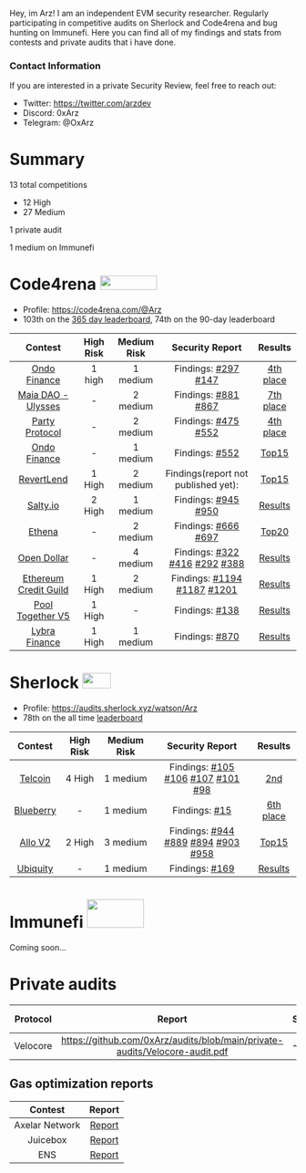 
Hey, im Arz! I am an independent EVM security researcher. Regularly participating in competitive audits on Sherlock and Code4rena and bug hunting on Immunefi. Here you can find all of my findings and stats from contests and private audits that i have done. 

### Contact Information
If you are interested in a private Security Review, feel free to reach out:
- Twitter: https://twitter.com/arzdev
- Discord: 0xArz
- Telegram: @OxArz

# Summary

13 total competitions
- 12 High
- 27 Medium

1 private audit

1 medium on Immunefi

# Code4rena <img src="https://code4rena.com/logos/c4-logo.svg" width=100 height=25>

- Profile: https://code4rena.com/@Arz
- 103th on the [365 day leaderboard](https://code4rena.com/leaderboard), 74th on the 90-day leaderboard

| Contest | High Risk | Medium Risk | Security Report | Results
|:--:|:--:|:--:|:--:| :--:|
| [Ondo Finance](https://code4rena.com/audits/2024-03-ondo-finance#top) | 1 high | 1 medium | Findings: [#297](https://github.com/code-423n4/2024-03-ondo-finance-findings/issues/297) [#147](https://github.com/code-423n4/2024-03-ondo-finance-findings/issues/147)  | [4th place](https://code4rena.com/audits/2024-03-ondo-finance#top)
| [Maia DAO - Ulysses](https://code4rena.com/audits/2023-09-maia-dao-ulysses#top) | - | 2 medium | Findings: [#881](https://code4rena.com/reports/2023-09-maia#m-01-the-governance-will-fail-to-add-an-ecosystem-token-if-someone-creates-a-htoken-that-uses-that-ecosystem-token) [#867](https://github.com/code-423n4/2023-09-maia-findings/issues/867)  | [7th place](https://code4rena.com/audits/2023-09-maia-dao-ulysses#top)
| [Party Protocol](https://code4rena.com/audits/2023-10-party-protocol#top) | - | 2 medium | Findings: [#475](https://code4rena.com/reports/2023-10-party#m-01-some-arbitrary-proposal-calls-will-fail-because-executeproposal-in-proposalexecutionengine-is-not-payable) [#552](https://github.com/code-423n4/2023-10-party-findings/issues/552)  | [4th place](https://code4rena.com/audits/2023-10-party-protocol#top)
| [Ondo Finance](https://code4rena.com/audits/2023-09-ondo-finance#top) | - | 1 medium | Findings: [#552](https://github.com/code-423n4/2023-09-ondo-findings/issues/552) | [Top15](https://code4rena.com/audits/2023-09-ondo-finance#top)
| [RevertLend](https://code4rena.com/audits/2024-03-revert-lend#top) | 1 High | 2 medium | Findings(report not published yet):  | [Top15](https://code4rena.com/audits/2024-03-revert-lend#top)
| [Salty.io](https://code4rena.com/audits/2024-01-saltyio#top) | 2 High | 1 medium | Findings: [#945](https://github.com/code-423n4/2024-01-salty-findings/issues/945) [#950](https://github.com/code-423n4/2024-01-salty-findings/issues/950)  | [Results](https://code4rena.com/audits/2024-01-saltyio#top)
| [Ethena](https://code4rena.com/audits/2023-10-ethena-labs#top) | - | 2 medium | Findings: [#666](https://github.com/code-423n4/2023-10-ethena-findings/issues/666) [#697](https://github.com/code-423n4/2023-10-ethena-findings/issues/697)  | [Top20](https://code4rena.com/audits/2023-10-ethena-labs#top)
| [Open Dollar](https://code4rena.com/audits/2023-10-open-dollar#top) | - | 4 medium | Findings: [#322](https://github.com/code-423n4/2023-10-opendollar-findings/issues/322) [#416](https://github.com/code-423n4/2023-10-opendollar-findings/issues/416) [#292](https://github.com/code-423n4/2023-10-opendollar-findings/issues/292)  [#388](https://github.com/code-423n4/2023-10-opendollar-findings/issues/388)  | [Results](https://code4rena.com/audits/2023-10-open-dollar#top)
| [Ethereum Credit Guild](https://code4rena.com/audits/2023-12-ethereum-credit-guild#top) | 1 High | 2 medium | Findings: [#1194](https://code4rena.com/reports/2023-12-ethereumcreditguild#h-01-the-usergaugeprofitindex-is-not-set-correctly-allowing-an-attacker-to-receive-rewards-without-waiting) [#1187](https://github.com/code-423n4/2023-12-ethereumcreditguild-findings/issues/1187) [#1201](https://github.com/code-423n4/2023-12-ethereumcreditguild-findings/issues/1201)  | [Results](https://code4rena.com/audits/2023-12-ethereum-credit-guild#top)
| [Pool Together V5](https://code4rena.com/audits/2023-08-pooltogether-v5-part-deux#top) | 1 High | - | Findings: [#138](https://github.com/code-423n4/2023-08-pooltogether-findings/issues/138) | [Results](https://code4rena.com/audits/2023-08-pooltogether-v5-part-deux#top)
| [Lybra Finance](https://code4rena.com/audits/2023-06-lybra-finance#top) | 1 High | 1 medium | Findings: [#870](https://github.com/code-423n4/2023-06-lybra-findings/issues/870) | [Results](https://code4rena.com/audits/2023-06-lybra-finance#top)

# Sherlock  <img src="https://audits.sherlock.xyz/_next/static/media/sherlock_logo.bf519c9e.svg" width=50 height=27>

- Profile: https://audits.sherlock.xyz/watson/Arz
- 78th on the all time [leaderboard](https://audits.sherlock.xyz/leaderboard)  

| Contest | High Risk | Medium Risk | Security Report | Results
|:--:|:--:|:--:|:--:| :--:|
| [Telcoin](https://audits.sherlock.xyz/contests/156) | 4 High | 1 medium | Findings: [#105](https://github.com/sherlock-audit/2024-01-telcoin-judging/issues/105) [#106](https://github.com/sherlock-audit/2024-01-telcoin-judging/issues/106) [#107](https://github.com/sherlock-audit/2024-01-telcoin-judging/issues/107)  [#101](https://github.com/sherlock-audit/2024-01-telcoin-judging/issues/101)  [#98](https://github.com/sherlock-audit/2024-01-telcoin-judging/issues/98) | [2nd](https://audits.sherlock.xyz/contests/156/leaderboard)
| [Blueberry](https://audits.sherlock.xyz/contests/104) | - | 1 medium | Findings: [#15](https://github.com/sherlock-audit/2023-07-blueberry-judging/issues/15) | [6th place](https://audits.sherlock.xyz/contests/104/leaderboard)
| [Allo V2](https://audits.sherlock.xyz/contests/109) | 2 High | 3 medium | Findings: [#944](https://github.com/sherlock-audit/2023-09-Gitcoin-judging/issues/944)  [#889](https://github.com/sherlock-audit/2023-09-Gitcoin-judging/issues/889) [#894](https://github.com/sherlock-audit/2023-09-Gitcoin-judging/issues/894)  [#903](https://github.com/sherlock-audit/2023-09-Gitcoin-judging/issues/903)  [#958](https://github.com/sherlock-audit/2023-09-Gitcoin-judging/issues/958) | [Top15](https://audits.sherlock.xyz/contests/109/leaderboard)
| [Ubiquity](https://audits.sherlock.xyz/contests/138) | - | 1 medium | Findings: [#169](https://github.com/sherlock-audit/2023-12-ubiquity-judging/issues/169) | [Results](https://audits.sherlock.xyz/contests/138/leaderboard)
 
# Immunefi  <img src="https://immunefi.com/images/logo-gradient.svg" width=100 height=50>
Coming soon...


# Private audits

| Protocol | Report | SLOC | Fix commmit |
|:--:|:--:|:--:|:--:|
|Velocore| https://github.com/0xArz/audits/blob/main/private-audits/Velocore-audit.pdf |~700| [Commit](https://github.com/velocore/velocore-contracts/commit/083f112d4960717ad136f72eb0bb062dcfac08ea#diff-16e493ca7f64abb67ef8e15e7e3291201a1be3a3a2a25f62eac63ff108185384) |

## Gas optimization reports

| Contest | Report | 
|:--:|:--:|
|Axelar Network| [Report](https://github.com/code-423n4/2023-07-axelar-findings/blob/main/data/Arz-G.md) |
|Juicebox| [Report](https://github.com/code-423n4/2023-05-juicebox-findings/blob/main/data/Arz-G.md) |
|ENS| [Report](https://github.com/code-423n4/2023-10-ens-findings/blob/main/data/Arz-G.md) |
